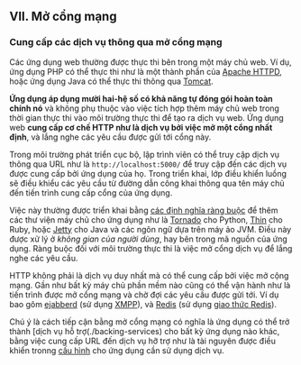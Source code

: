 ## VII. Mở cổng mạng
### Cung cấp các dịch vụ thông qua mở cổng mạng

Các ứng dụng web thường được thực thi bên trong một máy chủ web. Ví dụ, ứng dụng PHP có thể thực thi như là một thành phần của [Apache HTTPD](http://httpd.apache.org/), hoặc ứng dụng Java có thể thực thi thông qua [Tomcat](http://tomcat.apache.org/).

**Ứng dụng áp dụng mười hai-hệ số có khả năng tự đóng gói hoàn toàn chính nó** và không phụ thuộc vào việc tích hợp thêm máy chủ web trong thời gian thực thi vào môi trường thực thi để tạo ra dịch vụ web. Ứng dụng web **cung cấp cơ chế HTTP như là dịch vụ bởi việc mở một cổng nhất định**, và lắng nghe các yêu cầu được gửi tới cổng này.

Trong môi trường phát triển cục bộ, lập trình viên có thể truy cập dịch vụ thông qua URL như là `http://localhost:5000/` để truy cập đến các dịch vụ được cung cấp bởi ứng dụng của họ. Trong triển khai, lớp điều khiển luồng sẽ điều khiểu các yêu cầu từ đường dẫn công khai thông qua tên máy chủ đến tiến trình cung cấp cổng của ứng dụng.

Việc này thường được triển khai bằng [các định nghĩa ràng buộc](./dependencies) để thêm các thư viện máy chủ cho ứng dụng như là [Tornado](http://www.tornadoweb.org/) cho Python, [Thin](https://github.com/macournoyer/thin) cho Ruby, hoặc [Jetty](http://jetty.codehaus.org/jetty/) cho Java và các ngôn ngữ dựa trên máy ảo JVM. Điều này được xử lý ở *không gian của người dùng*, hay bên trong mã nguồn của ứng dụng. Ràng buộc đối với môi trường thực thi là việc mở cổng dịch vụ để lắng nghe các yêu cầu.

HTTP không phải là dịch vụ duy nhất mà có thể cung cấp bởi việc mở cộng mạng. Gần như bất kỳ máy chủ phần mềm nào cũng có thể vận hành như là tiến trình được mở cổng mạng và chờ đợi các yêu cầu được gửi tới. Ví dụ bao gôm [ejabberd](http://www.ejabberd.im/) (sử dụng [XMPP](http://xmpp.org/)), và [Redis](http://redis.io/) (sử dụng [giao thức Redis](http://redis.io/topics/protocol)).

Chú ý là cách tiếp cận bằng mở cổng mạng có nghĩa là ứng dụng có thể trở thành [dịch vụ hỗ trợ(./backing-services) cho bất kỳ ứng dụng nào khác, bằng việc cung cấp URL đến dịch vụ hỡ trợ như là tài nguyên được điều khiển tronng [cấu hình](./config) cho ứng dụng cần sử dụng dịch vụ.
